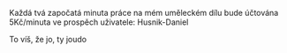 Každá tvá započatá minuta práce na mém uměleckém dílu bude účtována 5Kč/minuta ve prospěch uživatele: Husnik-Daniel


To víš, že jo, ty joudo
